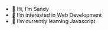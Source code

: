 - 👋 Hi, I’m Sandy
- 👀 I’m interested in Web Development
- 🌱 I’m currently learning Javascript
<!---
- 💞️ I’m looking to collaborate on ...
- 📫 How to reach me ...
- 😄 Pronouns: ...
- ⚡ Fun fact: ...
--->

<!---
dev-srd/dev-srd is a ✨ special ✨ repository because its `README.md` (this file) appears on your GitHub profile.
You can click the Preview link to take a look at your changes.
--->
